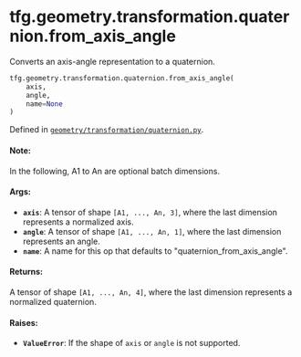 <div itemscope itemtype="http://developers.google.com/ReferenceObject">
<meta itemprop="name" content="tfg.geometry.transformation.quaternion.from_axis_angle" />
<meta itemprop="path" content="Stable" />
</div>

# tfg.geometry.transformation.quaternion.from_axis_angle

Converts an axis-angle representation to a quaternion.

``` python
tfg.geometry.transformation.quaternion.from_axis_angle(
    axis,
    angle,
    name=None
)
```



Defined in [`geometry/transformation/quaternion.py`](https://github.com/tensorflow/graphics/blob/master/tensorflow_graphics/geometry/transformation/quaternion.py).

<!-- Placeholder for "Used in" -->

#### Note:

In the following, A1 to An are optional batch dimensions.


#### Args:

* <b>`axis`</b>: A tensor of shape `[A1, ..., An, 3]`, where the last dimension
  represents a normalized axis.
* <b>`angle`</b>: A tensor of shape `[A1, ..., An, 1]`, where the last dimension
  represents an angle.
* <b>`name`</b>: A name for this op that defaults to "quaternion_from_axis_angle".


#### Returns:

A tensor of shape `[A1, ..., An, 4]`, where the last dimension represents
a normalized quaternion.


#### Raises:

* <b>`ValueError`</b>: If the shape of `axis` or `angle` is not supported.
